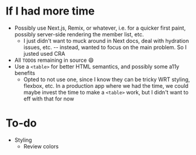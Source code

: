 # If I had more time

- Possibly use Next.js, Remix, or whatever, i.e. for a quicker first paint, possibly server-side rendering the member list, etc.
  - I just didn't want to muck around in Next docs, deal with hydration issues, etc. -- instead, wanted to focus on the main problem. So I justed used CRA
- All `TODO`s remaining in source 😄
- Use a `<table>` for better HTML semantics, and possibly some a11y benefits
  - Opted to not use one, since I know they can be tricky WRT styling, flexbox, etc. In a production app where we had the time, we could maybe invest the time to make a `<table>` work, but I didn't want to eff with that for now

# To-do

- Styling
  - Review colors